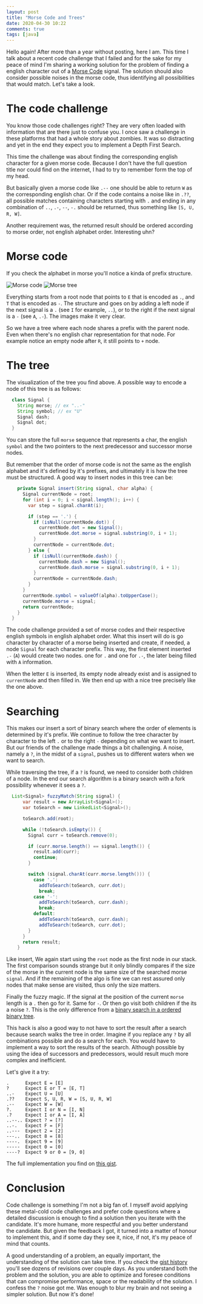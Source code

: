 ```yaml
---
layout: post
title: "Morse Code and Trees"
date: 2020-04-30 10:22
comments: true
tags: [java]
---
```


Hello again! After more than a year without posting, here I am. This time I talk about a recent code challenge that I failed and for the sake for my peace of mind I'm sharing a working solution for the problem of finding a english character out of a [Morse Code](https://en.wikipedia.org/wiki/Morse_code) signal. The solution should also consider possible noises in the morse code, thus identifying all possibilities that would match. Let's take a look.

<!--more-->

# The code challenge

You know those code challenges right? They are very often loaded with information that are there just to confuse you. I once saw a challenge in these platforms that had a whole story about zombies. It was so distracting and yet in the end they expect you to implement a Depth First Search.

This time the challenge was about finding the corresponding english character for a given morse code. Because I don't have the full question title nor could find on the internet, I had to try to remember form the top of my head.

But basically given a morse code like `.--` one should be able to return `W` as the corresponding english char. Or if the code contains a noise like in `.??`, all possible matches containing characters starting with `.` and ending in any combination of `..`, `.-`, `--`, `-.` should be returned, thus something like `[S, U, R, W]`. 

Another requirement was, the returned result should be ordered according to morse order, not english alphabet order. Interesting uhn?

# Morse code

If you check the alphabet in morse you'll notice a kinda of prefix structure. 

![Morse code][morse] 
![Morse tree][morse-tree] 

Everything starts from a root node that points to `E` that is encoded as `.`, and `T` that is encoded as `-`. The structure and goes on by adding a left node if the next signal is a `.` (see `I` for example, `..`), or to the right if the next signal is a `-` (see `A`, `.-`). The images make it very clear.

So we have a tree where each node shares a prefix with the parent node. Even when there's no english char representation for that node. For example notice an empty node after `R`, it still points to `+` node.

# The tree

The visualization of the tree you find above. A possible way to encode a node of this tree is as follows:

```java
  class Signal {
    String morse; // ex "..-"
    String symbol; // ex "U"
    Signal dash;
    Signal dot;
  }
```

You can store the full `morse` sequence that represents a char, the english `symbol` and the two pointers to the next predecessor and successor morse nodes.

But remember that the order of morse code is not the same as the english alphabet and it's defined by it's prefixes, and ultimately it is how the tree must be structured. A good way to insert nodes in this tree can be:

```java
    private Signal insert(String signal, char alpha) {
      Signal currentNode = root;
      for (int i = 0; i < signal.length(); i++) {
        var step = signal.charAt(i);

        if (step == '.') {
          if (isNull(currentNode.dot)) {
            currentNode.dot = new Signal();
            currentNode.dot.morse = signal.substring(0, i + 1);
          }
          currentNode = currentNode.dot;
        } else {
          if (isNull(currentNode.dash)) {
            currentNode.dash = new Signal();
            currentNode.dash.morse = signal.substring(0, i + 1);
          }
          currentNode = currentNode.dash;
        }
      }
      currentNode.symbol = valueOf(alpha).toUpperCase();
      currentNode.morse = signal;
      return currentNode;
    }
  }
```

The code challenge provided a set of morse codes and their respective english symbols in english alphabet order. What this insert will do is go character by character of a morse being inserted and create, if needed, a node `Signal` for each character prefix. This way, the first element inserted `.-` (`A`) would create two nodes. one for `.` and one for `.-`, the later being filled with `A` information. 

When the letter `E` is inserted, its empty node already exist and is assigned to `currentNode` and then filled in. We then end up with a nice tree precisely like the one above.

# Searching

This makes our insert a sort of binary search where the order of elements is determined by it's prefix. We continue to follow the tree character by character to the left `.` or to the right `-` depending on what we want to insert. But our friends of the challenge made things a bit challenging. A noise, namely a `?`, in the midst of a `signal`, pushes us to different waters when we want to search.

While traversing the tree, if a `?` is found, we need to consider both children of a node. In the end our search algorithm is a binary search with a fork possibility whenever it sees a `?`.

```java
  List<Signal> fuzzyMatch(String signal) {
      var result = new ArrayList<Signal>();
      var toSearch = new LinkedList<Signal>();

      toSearch.add(root);

      while (!toSearch.isEmpty()) {
        Signal curr = toSearch.remove(0);

        if (curr.morse.length() == signal.length()) {
          result.add(curr);
          continue;
        }

        switch (signal.charAt(curr.morse.length())) {
          case '.':
            addToSearch(toSearch, curr.dot);
            break;
          case '-':
            addToSearch(toSearch, curr.dash);
            break;
          default:
            addToSearch(toSearch, curr.dash);
            addToSearch(toSearch, curr.dot);
        }
      }
      return result;
    }
```
Like insert, We again start using the `root` node as the first node in our stack. The first comparison sounds strange but it only blindly compares if the size of the morse in the current node is the same size of the searched morse `signal`. And if the remaining of the algo is fine we can rest assured only nodes that make sense are visited, thus only the size matters.	

Finally the fuzzy magic. If the signal at the position of the current `morse` length is a `.` then go for it. Same for `-`. Or then go visit both children if the its a noise `?`. This is the only difference from a [binary search in a ordered binary tree](https://en.wikipedia.org/wiki/Binary_search_tree#Searching).

This hack is also a good way to not have to sort the result after a search because search walks the tree in order. Imagine if you replace any `?` by all combinations possible and do a search for each. You would have to implement a way to sort the results of the search. Although possible by using the idea of successors and predecessors, would result much more complex and inefficient.

Let's give it a try:
```
.      Expect E = [E]
?      Expect E or T = [E, T]
..-    Expect U = [U]
.??    Expect S, U, R, W = [S, U, R, W]
.--    Expect W = [W]
?.     Expect I or N = [I, N]
.?     Expect I or A = [I, A]
..--.. Expect ? = [?]
..-.   Expect F = [F]
..---  Expect 2 = [2]
---..  Expect 8 = [8]
----.  Expect 9 = [9]
-----  Expect 0 = [0]
----?  Expect 9 or 0 = [9, 0]

```

The full implementation you find on [this gist](https://gist.github.com/paulosuzart/9bb8b4944fb01cdbdaaf72358c52ff1c).

# Conclusion

Code challenge is something I'm not a big fan of. I myself avoid applying these metal-cold code challenges and prefer code questions where a detailed discussion is enough to find a solution then you iterate with the candidate. It's more humane, more respectful and you better understand the candidate. But given the feedback I got, it turned into a matter of honour to implement this, and if some day they see it, nice, if not, it's my peace of mind that counts.

A good understanding of a problem, an equally important, the understanding of the solution can take time. If you check the [gist history](https://gist.github.com/paulosuzart/9bb8b4944fb01cdbdaaf72358c52ff1c/revisions) you'll see dozens of revisions over couple days. As you understand both the problem and the solution, you are able to optimize and foresee conditions that can compromise performance, space or the readability of the solution. I confess the `?` noise got me. Was enough to blur my brain and not seeing a simpler solution. But now it's done!


[morse]: https://upload.wikimedia.org/wikipedia/commons/thumb/b/b5/International_Morse_Code.svg/186px-International_Morse_Code.svg.png
[morse-tree]: https://upload.wikimedia.org/wikipedia/commons/thumb/1/19/Morse-code-tree.svg/320px-Morse-code-tree.svg.png